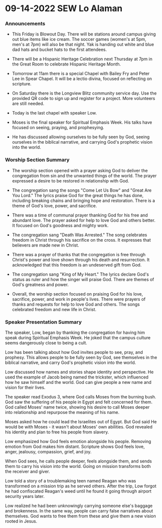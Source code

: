 # 09-14-2022 SEW Lo Alaman



### Announcements

- This Friday is Blowout Day. There will be stations around campus giving out blue items like ice cream. The soccer games (women's at 5pm, men's at 7pm) will also be that night. Yak is handing out white and blue dad hats and bucket hats to the first attendees. 

- There will be a Hispanic Heritage Celebration next Thursday at 7pm in the Great Room to celebrate Hispanic Heritage Month. 

- Tomorrow at 11am there is a special Chapel with Bailey Fry and Peter Lee in Spear Chapel. It will be a lectio divina, focused on reflecting on scripture. 

- On Saturday there is the Longview Blitz community service day. Use the provided QR code to sign up and register for a project. More volunteers are still needed.

- Today is the last chapel with speaker Low. 

- Moses is the final speaker for Spiritual Emphasis Week. His talks have focused on seeing, praying, and prophesying. 

- He has discussed allowing ourselves to be fully seen by God, seeing ourselves in the biblical narrative, and carrying God's prophetic vision into the world.


### Worship Section Summary

- The worship section opened with a prayer asking God to deliver the congregation from sin and the unwanted things of the world. The prayer expressed a desire to be restored in relationship with God. 

- The congregation sang the songs "Come Let Us Bow" and "Great Are You Lord." The lyrics praise God for the great things he has done, including breaking chains and bringing hope and restoration. There is a theme of God's love, power, and sacrifice.

- There was a time of communal prayer thanking God for his free and abundant love. The prayer asked for help to love God and others better. It focused on God's goodness and mighty work. 

- The congregation sang "Death Was Arrested." The song celebrates freedom in Christ through his sacrifice on the cross. It expresses that believers are made new in Christ.

- There was a prayer of thanks that the congregation is free through Christ's power and love shown through his death and resurrection. It acknowledged that this freedom is an undeserved gift from God.

- The congregation sang "King of My Heart." The lyrics declare God's status as ruler and how the singer will praise God. There are themes of God's greatness and power.

- Overall, the worship section focused on praising God for his love, sacrifice, power, and work in people's lives. There were prayers of thanks and requests for help to love God and others. The songs celebrated freedom and new life in Christ.


### Speaker Presentation Summary

The speaker, Low, began by thanking the congregation for having him speak during Spiritual Emphasis Week. He joked that the campus culture seems dangerously close to being a cult. 

Low has been talking about how God invites people to see, pray, and prophesy. This allows people to be fully seen by God, see themselves in the biblical narrative, and carry God's prophetic vision into the world. 

Low discussed how names and stories shape identity and perspective. He used the example of Jacob being named the trickster, which influenced how he saw himself and the world. God can give people a new name and vision for their lives. 

The speaker read Exodus 3, where God calls Moses from the burning bush. God saw the suffering of his people in Egypt and felt concerned for them. God called Moses' name twice, showing his desire to call Moses deeper into relationship and repurpose the meaning of his name. 

Moses asked how he could lead the Israelites out of Egypt. But God said He would be with Moses - it wasn't about Moses' own abilities. God revealed his identity and plan to free his people from slavery. 

Low emphasized how God feels emotion alongside his people. Removing emotion from God makes him distant. Scripture shows God feels love, anger, jealousy, compassion, grief, and joy. 

When God sees, he calls people deeper, feels alongside them, and sends them to carry his vision into the world. Going on mission transforms both the receiver and giver. 

Low told a story of a troublemaking teen named Reagan who was transformed on a mission trip as he served others. After the trip, Low forgot he had confiscated Reagan's weed until he found it going through airport security years later. 

Low realized he had been unknowingly carrying someone else's baggage and brokenness. In the same way, people can carry false narratives about themselves. God wants to free them from these and give them a new vision rooted in Jesus.